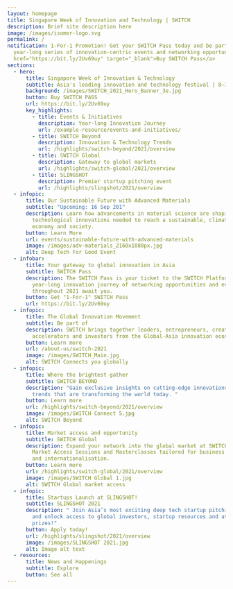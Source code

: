 ```yaml
---
layout: homepage
title: Singapore Week of Innovation and Technology | SWITCH
description: Brief site description here
image: /images/isomer-logo.svg
permalink: /
notification: 1-For-1 Promotion! Get your SWITCH Pass today and be part of a
  year-long series of innovation-centric events and networking opportunities! <a
  href="https://bit.ly/2Uv69uy" target="_blank">Buy SWITCH Pass</a>
sections:
  - hero:
      title: Singapore Week of Innovation & Technology
      subtitle: Asia's leading innovation and technology festival | 8–12 November 2021
      background: /images/SWITCH_2021_Hero_Banner_3e.jpg
      button: Buy SWITCH PASS
      url: https://bit.ly/2Uv69uy
      key_highlights:
        - title: Events & Initiatives
          description: Year-long Innovation Journey
          url: /example-resource/events-and-initiatives/
        - title: SWITCH Beyond
          description: Innovation & Technology Trends
          url: /highlights/switch-beyond/2021/overview
        - title: SWITCH Global
          description: Gateway to global markets
          url: /highlights/switch-global/2021/overview
        - title: SLINGSHOT
          description: Premier startup pitching event
          url: /highlights/slingshot/2021/overview
  - infopic:
      title: Our Sustainable Future with Advanced Materials
      subtitle: "Upcoming: 16 Sep 201"
      description: Learn how advancements in material science are shaping the
        technological innovations needed to reach a sustainable, climate-neutral
        economy and society.
      button: Learn More
      url: events/sustainable-future-with-advanced-materials
      image: /images/adv-materials_2160x1080px.jpg
      alt: Deep Tech For Good Event
  - infobar:
      title: Your gateway to global innovation in Asia
      subtitle: SWITCH Pass
      description: The SWITCH Pass is your ticket to the SWITCH Platform where a
        year-long innovation journey of networking opportunities and events
        throughout 2021 await you.
      button: Get "1-For-1" SWITCH Pass
      url: https://bit.ly/2Uv69uy
  - infopic:
      title: The Global Innovation Movement
      subtitle: Be part of
      description: SWITCH brings together leaders, entrepreneurs, creators,
        accelerators and investors from the Global-Asia innovation ecosystem.
      button: Learn more
      url: /about-us/switch-2021
      image: /images/SWITCH_Main.jpg
      alt: SWITCH Connects you globally
  - infopic:
      title: Where the brightest gather
      subtitle: SWITCH BEYOND
      description: "Gain exclusive insights on cutting-edge innovations and growing
        trends that are transforming the world today. "
      button: Learn more
      url: /highlights/switch-beyond/2021/overview
      image: /images/SWITCH Connect 5.jpg
      alt: SWITCH Beyond
  - infopic:
      title: Market access and opportunity
      subtitle: SWITCH Global
      description: Expand your network into the global market at SWITCH Global’s
        Market Access Sessions and Masterclasses tailored for business growth
        and internationalisation.
      button: Learn more
      url: /highlights/switch-global/2021/overview
      image: /images/SWITCH Global 1.jpg
      alt: SWITCH Global market access
  - infopic:
      title: Startups Launch at SLINGSHOT!
      subtitle: SLINGSHOT 2021
      description: " Join Asia’s most exciting deep tech startup pitching competition
        and unlock access to global investors, startup resources and attractive
        prizes!"
      button: Apply today!
      url: /highlights/slingshot/2021/overview
      image: /images/SLINGSHOT 2021.jpg
      alt: Image alt text
  - resources:
      title: News and Happenings
      subtitle: Explore
      button: See all
---
```

